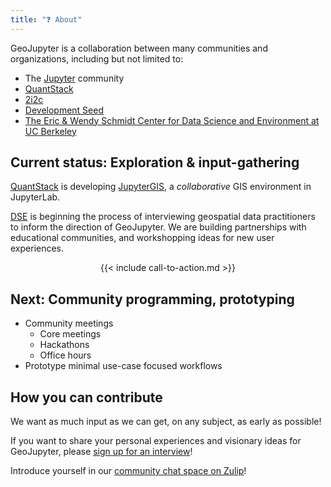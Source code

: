 ```yaml
---
title: "❓ About"
---
```


GeoJupyter is a collaboration between many communities and organizations, including but
not limited to:

* The [Jupyter](https://jupyter.org/) community
* [QuantStack](https://quantstack.net/)
* [2i2c](https://2i2c.org/)
* [Development Seed](https://developmentseed.org/)
* [The Eric & Wendy Schmidt Center for Data Science and Environment at UC Berkeley](https://dse.berkeley.edu/)


## Current status: Exploration & input-gathering

[QuantStack](https://quantstack.net/) is developing
[JupyterGIS](https://github.com/geojupyter/jupytergis), a *collaborative* GIS
environment in JupyterLab.

[DSE](https://dse.berkeley.edu/) is beginning the process of interviewing geospatial
data practitioners to inform the direction of GeoJupyter.
We are building partnerships with educational communities, and workshopping ideas for
new user experiences.

<center>
{{< include call-to-action.md >}}
</center>


## Next: Community programming, prototyping

* Community meetings
  * Core meetings
  * Hackathons
  * Office hours
* Prototype minimal use-case focused workflows


## How you can contribute

We want as much input as we can get, on any subject, as early as possible!

If you want to share your personal experiences and visionary ideas for GeoJupyter,
please [sign up for an interview](/interviews/sign-up.md)!

Introduce yourself in our
[community chat space on Zulip](https://jupyter.zulipchat.com/#narrow/channel/471314-geojupyter/topic/Welcome)!
